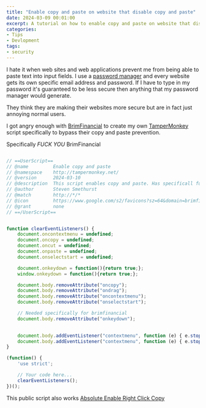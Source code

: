 ```yaml
---
title: "Enable copy and paste on website that disable copy and paste"
date: 2024-03-09 00:01:00
excerpt: A tutorial on how to enable copy and paste on website that disable copy and paste. Specifically BrimFinancial
categories:
- Tips
- Devlopment
tags:
- security
---
```


I hate it when web sites and web applications prevent me from being able to paste text into input fields. I use a [password manager](https://www.pcmag.com/how-to/why-you-need-a-password-manager-and-how-to-choose-the-right-one) and every website gets its own specific email address and password. If I have to type in my password it's guaranteed to be less secure then anything that my password manager would generate.

They think they are making their websites more secure but are in fact just annoying normal users.

I got angry enough with [BrimFinancial](https://brimfinancial.com/) to create my own [TamperMonkey](https://www.tampermonkey.net/) script specifically to bypass their copy and paste prevention.

Specifically *FUCK YOU* BrimFinancial

```js

// ==UserScript==
// @name         Enable copy and paste
// @namespace    http://tampermonkey.net/
// @version      2024-03-10
// @description  This script enables copy and paste. Has specificall functionality for Brim Financial
// @author       Steven Smethurst
// @match        http://*/*
// @icon         https://www.google.com/s2/favicons?sz=64&domain=brimfinancial.com
// @grant        none
// ==/UserScript==


function clearEventListeners() {
    document.oncontextmenu = undefined;
    document.oncopy = undefined;
    document.oncut = undefined;
    document.onpaste = undefined;
    document.onselectstart = undefined;

    document.onkeydown = function(){return true;};
    window.onkeydown = function(){return true;};

    document.body.removeAttribute("oncopy");
    document.body.removeAttribute("ondrag");
    document.body.removeAttribute("oncontextmenu");
    document.body.removeAttribute("onselectstart");

    // Needed specifically for brimfinancial
    document.body.removeAttribute("onkeydown");
    

    document.body.addEventListener("contextmenu", function (e) { e.stopPropagation(); e.stopImmediatePropagation(); });
    document.body.addEventListener("contextmenu", function (e) { e.stopPropagation(); e.stopImmediatePropagation(); return false; }, true);
}

(function() {
    'use strict';

    // Your code here...
    clearEventListeners();
})();
```

This public script also works [Absolute Enable Right Click Copy](https://greasyfork.org/en/scripts/23772-absolute-enable-right-click-copy)
